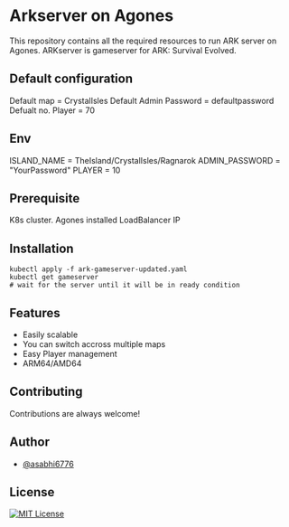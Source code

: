 # Arkserver on Agones

This repository contains all the required resources to run ARK server on Agones. ARKserver is gameserver for ARK: Survival Evolved.

## Default configuration

Default map = CrystalIsles
Default Admin Password = defaultpassword
Defualt no. Player = 70

## Env

ISLAND_NAME = TheIsland/CrystalIsles/Ragnarok
ADMIN_PASSWORD = "YourPassword"
PLAYER = 10

## Prerequisite

K8s cluster.
Agones installed
LoadBalancer IP

## Installation

```
kubectl apply -f ark-gameserver-updated.yaml
kubectl get gameserver
# wait for the server until it will be in ready condition
```

## Features

- Easily scalable
- You can switch accross multiple maps
- Easy Player management
- ARM64/AMD64

## Contributing

Contributions are always welcome!

## Author

- [@asabhi6776](https://www.github.com/asabhi6776)

## License

[![MIT License](https://img.shields.io/badge/License-MIT-green.svg)](https://choosealicense.com/licenses/mit/)